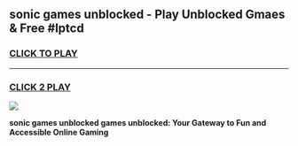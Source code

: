 
## sonic games unblocked - Play Unblocked Gmaes & Free #lptcd
<h3>
<a href="https://news.freeplayer.one?title=sonic_games_unblocked&ref=03M">CLICK TO PLAY</a></h3>
<hr>

<h3>
<a href="https://news.freeplayer.one?title=sonic_games_unblocked&ref=03M">CLICK 2 PLAY</a>
  
</h3>

<a href="https://news.freeplayer.one?title=sonic_games_unblocked&ref=03M"><img src="https://clearcache.store/games.png"></a>


**sonic games unblocked games unblocked: Your Gateway to Fun and Accessible Online Gaming**
